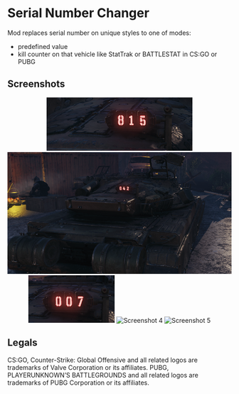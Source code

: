 # Serial Number Changer

Mod replaces serial number on unique styles to one of modes:

- predefined value
- kill counter on that vehicle like StatTrak or BATTLESTAT in CS:GO or PUBG

## Screenshots

<p align="center">
  <img src="./assets/1.png" alt="Screenshot 1"/>
  <img src="./assets/2.png" alt="Screenshot 2"/>
  <img src="./assets/3.png" alt="Screenshot 3"/>
  <img src="./assets/4.png" alt="Screenshot 4"/>
  <img src="./assets/5.png" alt="Screenshot 5"/>
</p>

## Legals

CS:GO, Counter-Strike: Global Offensive and all related logos are trademarks of Valve Corporation or its affiliates.
PUBG, PLAYERUNKNOWN’S BATTLEGROUNDS and all related logos are trademarks of PUBG Corporation or its affiliates.
